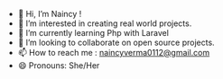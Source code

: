 - 👋 Hi, I’m Naincy !
- 👀 I’m interested in creating real world projects.
- 🌱 I’m currently learning Php with Laravel
- 💞️ I’m looking to collaborate on open source projects.
- 📫 How to reach me : naincyverma0112@gmail.com
- 😄 Pronouns: She/Her
  

